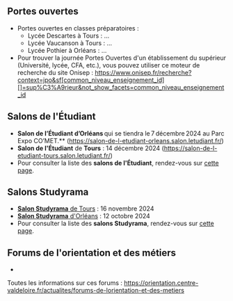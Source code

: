 
## Portes ouvertes
- Portes ouvertes en classes préparatoires :
	- Lycée Descartes à Tours : ...
	- Lycée Vaucanson à Tours : ...
	- Lycée Pothier à Orléans : ...
- Pour trouver la journée Portes Ouvertes d'un établissement du supérieur (Université, lycée, CFA, etc.), vous pouvez utiliser ce moteur de recherche du site Onisep :
https://www.onisep.fr/recherche?context=jpo&sf[common_niveau_enseignement_id][]=sup%C3%A9rieur&not_show_facets=common_niveau_enseignement_id

## Salons de l'Étudiant
- **Salon de l’Étudiant d’Orléans** qui se tiendra le 7 décembre 2024 au Parc Expo CO’MET.** (https://salon-de-l-etudiant-orleans.salon.letudiant.fr/)
- **Salon de l'Étudiant** de **Tours** : 14 décembre 2024 (https://salon-de-l-etudiant-tours.salon.letudiant.fr/)
- Pour consulter la liste des **salons de l'Étudiant**, rendez-vous sur [cette page](https://www.letudiant.fr/etudes/salons.html).

## Salons Studyrama
- [**Salon Studyrama** de Tours](https://www.studyrama.com/salons/salon-studyrama-etudes-superieures-tours-16) : 16 novembre 2024
- [**Salon Studyrama** d'Orléans](https://www.studyrama.com/salons/salon-studyrama-des-etudes-superieures-orleans-8) : 12 octobre 2024 
- Pour consulter la liste des **salons Studyrama**, rendez-vous sur [cette page](https://www.studyrama.com/salons).

## Forums de l'orientation et des métiers 
- 

Toutes les informations sur ces forums : https://orientation.centre-valdeloire.fr/actualites/forums-de-lorientation-et-des-metiers
